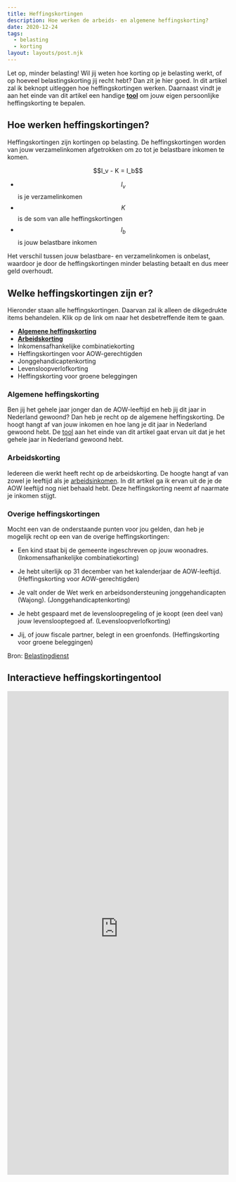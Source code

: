 ```yaml
---
title: Heffingskortingen
description: Hoe werken de arbeids- en algemene heffingskorting?
date: 2020-12-24
tags:
  - belasting
  - korting
layout: layouts/post.njk
---
```


Let op, minder belasting! Wil jij weten hoe korting op je belasting werkt, of op hoeveel belastingskorting jij recht hebt?  Dan zit je hier goed. In dit artikel zal ik beknopt uitleggen hoe heffingskortingen werken. Daarnaast vindt je aan het einde van dit artikel een handige [**tool**](#interactieve-heffingskortingentool) om jouw eigen persoonlijke heffingskorting te bepalen.

## Hoe werken heffingskortingen?

Heffingskortingen zijn kortingen op belasting. De heffingskortingen worden van jouw verzamelinkomen afgetrokken om zo tot je belastbare inkomen te komen.

<div style="text-align:center">$$I_v - K = I_b$$</div>

* $$I_v$$ is je verzamelinkomen
* $$K$$ is de som van alle heffingskortingen
* $$I_b$$ is jouw belastbare inkomen

Het verschil tussen jouw belastbare- en verzamelinkomen is onbelast, waardoor je door de heffingskortingen minder belasting betaalt en dus meer geld overhoudt.

## Welke heffingskortingen zijn er?

Hieronder staan alle heffingskortingen. Daarvan zal ik alleen de dikgedrukte items behandelen. Klik op de link om naar het desbetreffende item te gaan.

- [**Algemene heffingskorting**](#algemene-heffingskorting)
- [**Arbeidskorting**](#arbeidskorting)
- Inkomensafhankelijke combinatiekorting
- Heffingskortingen voor AOW-gerechtigden
- Jonggehandicaptenkorting
- Levensloopverlofkorting
- Heffingskorting voor groene beleggingen

### Algemene heffingskorting

Ben jij het gehele jaar jonger dan de AOW-leeftijd en heb jij dit jaar in Nederland gewoond? Dan heb je recht op de algemene heffingskorting. De hoogt hangt af van jouw inkomen en hoe lang je dit jaar in Nederland gewoond hebt. De [tool](#interactieve-heffingskortingentool) aan het einde van dit artikel gaat ervan uit dat je het gehele jaar in Nederland gewoond hebt.

### Arbeidskorting

Iedereen die werkt heeft recht op de arbeidskorting. De hoogte hangt af van zowel je leeftijd als je [arbeidsinkomen](https://www.belastingdienst.nl/wps/wcm/connect/bldcontentnl/belastingdienst/prive/inkomstenbelasting/heffingskortingen_boxen_tarieven/heffingskortingen/arbeidskorting/inkomen_uit_werk). In dit artikel ga ik ervan uit de je de AOW leeftijd nog niet behaald hebt. Deze heffingskorting neemt af naarmate je inkomen stijgt. 

### Overige heffingskortingen

Mocht een van de onderstaande punten voor jou gelden, dan heb je mogelijk recht op een van de overige heffingskortingen:

* Een kind staat bij de gemeente ingeschreven op jouw woonadres. (Inkomensafhankelijke combinatiekorting)

* Je hebt uiterlijk op 31 december van het kalenderjaar de AOW-leeftijd. (Heffingskorting voor AOW-gerechtigden)

* Je valt onder de Wet werk en arbeidsondersteuning jonggehandicapten (Wajong). (Jonggehandicaptenkorting)
* Je hebt gespaard met de levensloopregeling of je koopt (een deel van) jouw levenslooptegoed af. (Levensloopverlofkorting)
* Jij, of jouw fiscale partner, belegt in een groenfonds. (Heffingskorting voor groene beleggingen)

Bron: [Belastingdienst](https://www.belastingdienst.nl/wps/wcm/connect/bldcontentnl/belastingdienst/prive/inkomstenbelasting/heffingskortingen_boxen_tarieven/heffingskortingen/totaaloverzicht/overzicht-heffingskortingen-2021)

## Interactieve heffingskortingentool

<iframe width="100%" height='1100pt' scrolling='no' src='https://personal-finance-app-300718.ew.r.appspot.com/tax_credit' style="border:0px"></iframe>


